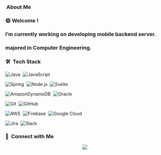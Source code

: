 ### &nbsp;About Me
### 😄 Welcome !
### I’m currently working on developing mobile backend server.
### majored in Computer Engineering.

### 🛠 &nbsp;Tech Stack

![Java](https://img.shields.io/badge/-Java-05122A?style=flat&logo=Java&logoColor=FFA518)&nbsp;
![JavaScript](https://img.shields.io/badge/-JavaScript-05122A?style=flat&logo=javascript)&nbsp;

![Spring](https://img.shields.io/badge/spring-%236DB33F.svg?style=flat&logo=spring&logoColor=white)&nbsp;
![Node.js](https://img.shields.io/badge/-Node.js-05122A?style=flat&logo=node.js)&nbsp;
![Svelte](https://img.shields.io/badge/svelte-%23f1413d.svg?style=flat&logo=svelte&logoColor=white)&nbsp;

![AmazonDynamoDB](https://img.shields.io/badge/Amazon%20DynamoDB-4053D6?style=flat&logo=Amazon%20DynamoDB&logoColor=white)&nbsp;
![Oracle](https://img.shields.io/badge/Oracle-F80000?style=flat&logo=oracle&logoColor=white)&nbsp;

![Git](https://img.shields.io/badge/-Git-05122A?style=flat&logo=git)&nbsp;
![GitHub](https://img.shields.io/badge/-GitHub-05122A?style=flat&logo=github)&nbsp;

![AWS](https://img.shields.io/badge/AWS-%23FF9900.svg?style=flat&logo=amazon-aws&logoColor=white)&nbsp;
![Firebase](https://img.shields.io/badge/firebase-%23039BE5.svg?style=flat&logo=firebase)&nbsp;
![Google Cloud](https://img.shields.io/badge/GoogleCloud-%234285F4.svg?style=flat&logo=google-cloud&logoColor=white)&nbsp;

![Jira](https://img.shields.io/badge/jira-%230A0FFF.svg?style=flat&logo=jira&logoColor=white)&nbsp;
![Slack](https://img.shields.io/badge/Slack-4A154B?style=flat&logo=slack&logoColor=white)&nbsp;

### 💬 &nbsp;Connect with Me


<p align="center">
<a href="mailto:jojun9475@gmail.com"><img src="https://img.shields.io/badge/-To_Gmail-D14836?style=flat&logo=Gmail&logoColor=white"/></a>
</p>








<!--
**jojun94/jojun94** is a ✨ _special_ ✨ repository because its `README.md` (this file) appears on your GitHub profile.

Here are some ideas to get you started:

- 🔭 I’m currently working on ...
- 🌱 I’m currently learning ...
- 👯 I’m looking to collaborate on ...
- 🤔 I’m looking for help with ...
- 💬 Ask me about ...
- 📫 How to reach me: ...
- 😄 Pronouns: ...
- ⚡ Fun fact: ...
-->
